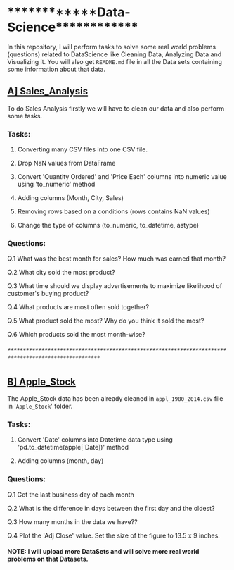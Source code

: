 # **\*\*\*\***\*\*\*\***\*\*\*\***Data-Science**\*\*\*\***\*\*\*\***\*\*\*\***

In this repository, I will perform tasks to solve some real world problems (questions) related to DataScience like Cleaning Data, Analyzing Data and Visualizing it.
You will also get `README.md` file in all the Data sets containing some information about that data.

## [A\] Sales_Analysis](https://github.com/tejasnavalkhe1810/Data-Science/tree/master/Sales_Analysis)

To do Sales Analysis firstly we will have to clean our data and also perform some tasks.

### Tasks:

1. Converting many CSV files into one CSV file.

2. Drop NaN values from DataFrame

3. Convert 'Quantity Ordered' and 'Price Each' columns into numeric value using 'to_numeric' method

4. Adding columns (Month, City, Sales)

5. Removing rows based on a conditions (rows contains NaN values)

6. Change the type of columns (to_numeric, to_datetime, astype)

### Questions:

Q.1 What was the best month for sales? How much was earned that month?

Q.2 What city sold the most product?

Q.3 What time should we display advertisements to maximize likelihood of customer's buying product?

Q.4 What products are most often sold together?

Q.5 What product sold the most? Why do you think it sold the most?

Q.6 Which products sold the most month-wise?

###### *****************************************************************************************************

## [B\] Apple_Stock](https://github.com/tejasnavalkhe1810/Data-Science/tree/master/Apple_Stock)

The Apple_Stock data has been already cleaned in `appl_1980_2014.csv` file in '`Apple_Stock`' folder.

### Tasks:

1. Convert 'Date' columns into Datetime data type using 'pd.to_datetime(apple['Date])' method

2. Adding columns (month, day)

### Questions:

Q.1 Get the last business day of each month

Q.2 What is the difference in days between the first day and the oldest?

Q.3 How many months in the data we have??

Q.4 Plot the 'Adj Close' value. Set the size of the figure to 13.5 x 9 inches.


#### NOTE: I will upload more DataSets and will solve more real world problems on that Datasets.
